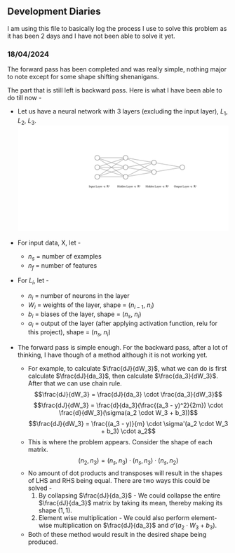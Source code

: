 ## Development Diaries

I am using this file to basically log the process I use to solve this problem as it has been 2 days and I have not been able to solve it yet.

### 18/04/2024

The forward pass has been completed and was really simple, nothing major to note except for some shape shifting shenanigans.

The part that is still left is backward pass. Here is what I have been able to do till now - 

- Let us have a neural network with 3 layers (excluding the input layer), $L_1$, $L_2$, $L_3$.
![Base Neural Net](./nn.svg "Neural Network")
- For input data, X, let - 
  - $n_s$ = number of examples
  - $n_f$ = number of features
- For $L_i$, let - 
  - $n_i$ = number of neurons in the layer
  - $W_i$ = weights of the layer, shape = ($n_{i - 1}$, $n_i$)
  - $b_i$ = biases of the layer, shape = ($n_s$, $n_i$)
  - $a_i$ = output of the layer (after applying activation function, relu for this project), shape = ($n_s$, $n_i$)

- The forward pass is simple enough. For the backward pass, after a lot of thinking, I have though of a method although it is not working yet.
  - For example, to calculate $\frac{dJ}{dW_3}$, what we can do is first calculate $\frac{dJ}{da_3}$, then calculate $\frac{da_3}{dW_3}$. After that we can use chain rule.
  $$\frac{dJ}{dW_3} = \frac{dJ}{da_3} \cdot \frac{da_3}{dW_3}$$
  $$\frac{dJ}{dW_3} = \frac{d}{da_3}(\frac{(a_3 - y)^2}{2m}) \cdot \frac{d}{dW_3}(\sigma(a_2 \cdot W_3 + b_3))$$ 
  $$\frac{dJ}{dW_3} = \frac{(a_3 - y)}{m} \cdot \sigma'(a_2 \cdot W_3 + b_3) \cdot a_2$$
  - This is where the problem appears. Consider the shape of each matrix.
    $$(n_2, n_3) = (n_s, n_3) \cdot (n_s, n_3) \cdot (n_s, n_2)$$
  - No amount of dot products and transposes will result in the shapes of LHS and RHS being equal. There are two ways this could be solved - 
    1. By collapsing $\frac{dJ}{da_3}$ - We could collapse the entire $\frac{dJ}{da_3}$ matrix by taking its mean, thereby making its shape $(1, 1)$.
    2. Element wise multiplication - We could also perform element-wise multiplication on $\frac{dJ}{da_3}$ and $\sigma'(a_2 \cdot W_3 + b_3)$.
  - Both of these method would result in the desired shape being produced.
